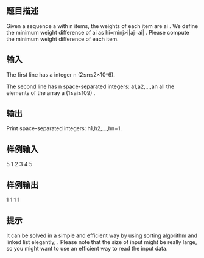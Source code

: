 ## 题目描述
Given a sequence a with n items, the weights of each item are ai
. We define the minimum weight difference of ai
as hi=minj>i|aj−ai|
. Please compute the minimum weight difference of each item.

## 输入

The first line has a integer n (2≤n≤2×10^6).

The second line has n space-separated integers: a1,a2,…,an
all the elements of the array a (1≤ai≤109)
.




## 输出
Print space-separated integers:
h1,h2,…,hn−1.
## 样例输入
5
1 2 3 4 5
## 样例输出
1 1 1 1
## 提示

It can be solved in a simple and efficient way by using sorting algorithm and linked list elegantly, . Please note that the size of input might be really large, so you might want to use an efficient way to read the input data.
